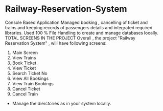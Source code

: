 # Railway-Reservation-System
Console Based Application Managed booking , cancelling of ticket and trains and keeping records of passengers details and integrated required libraries. Used 100 % File Handling to create and manage databases locally.
TOTAL SCREENS IN THE PROJECT
Overall , the project "Railway Reservation System" , will have following screens:
1. Main Screen
2. View Trains
3. Book Ticket
4. View Ticket
5. Search Ticket No
6. View All Bookings
7. View Train Bookings
8. Cancel Ticket
9. Cancel Train
* Manage the dierctories as in your system locally.
